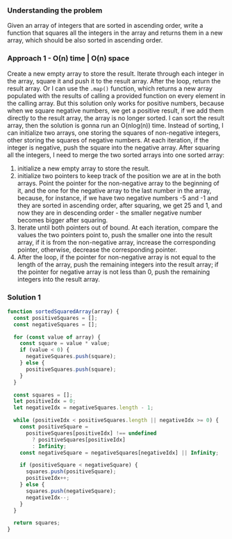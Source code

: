 ### Understanding the problem

Given an array of integers that are sorted in ascending order, write a function that squares all the integers in the array and returns them in a new array, which should be also sorted in ascending order.

### Approach 1 - O(n) time | O(n) space

Create a new empty array to store the result. Iterate through each integer in the array, square it and push it to the result array. After the loop, return the result array. Or I can use the `.map()` function, which returns a new array populated with the results of calling a provided function on every element in the calling array. But this solution only works for positive numbers, because when we square negative numbers, we get a positive result, if we add them directly to the result array, the array is no longer sorted. I can sort the result array, then the solution is gonna run an O(nlog(n)) time. Instead of sorting, I can initialize two arrays, one storing the squares of non-negative integers, other storing the squares of negative numbers. At each iteration, if the integer is negative, push the square into the negative array. After squaring all the integers, I need to merge the two sorted arrays into one sorted array:

1. initialize a new empty array to store the result.
2. initialize two pointers to keep track of the position we are at in the both arrays. Point the pointer for the non-negative array to the beginning of it, and the one for the negative array to the last number in the array, because, for instance, if we have two negative numbers -5 and -1 and they are sorted in ascending order, after squaring, we get 25 and 1, and now they are in descending order - the smaller negative number becomes bigger after squaring.
3. Iterate until both pointers out of bound. At each iteration, compare the values the two pointers point to, push the smaller one into the result array, if it is from the non-negative array, increase the corresponding pointer, otherwise, decrease the corresponding pointer.
4. After the loop, if the pointer for non-negative array is not equal to the length of the array, push the remaining integers into the result array; if the pointer for negative array is not less than 0, push the remaining integers into the result array.

### Solution 1

```js
function sortedSquaredArray(array) {
  const positiveSquares = [];
  const negativeSquares = [];

  for (const value of array) {
    const square = value * value;
    if (value < 0) {
      negativeSquares.push(square);
    } else {
      positiveSquares.push(square);
    }
  }

  const squares = [];
  let positiveIdx = 0;
  let negativeIdx = negativeSquares.length - 1;

  while (positiveIdx < positiveSquares.length || negativeIdx >= 0) {
    const positiveSquare =
      positiveSquares[positiveIdx] !== undefined
        ? positiveSquares[positiveIdx]
        : Infinity;
    const negativeSquare = negativeSquares[negativeIdx] || Infinity;

    if (positiveSquare < negativeSquare) {
      squares.push(positiveSquare);
      positiveIdx++;
    } else {
      squares.push(negativeSquare);
      negativeIdx--;
    }
  }

  return squares;
}
```
